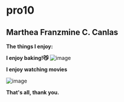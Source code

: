 # pro10 
## Marthea Franzmine C. Canlas 
**The things I enjoy:**




**I enjoy baking!😼**
![image](https://github.com/user-attachments/assets/886bef21-3a85-4d3a-a29b-4c2e309e6b89) 


**I enjoy watching movies**


![image](https://github.com/user-attachments/assets/85ddcb7d-887b-4b1d-adbe-60fb34a8fccd)


**That's all, thank you.**
